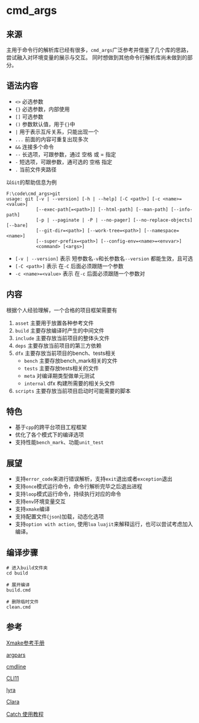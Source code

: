 # cmd_args

## 来源

主用于命令行的解析库已经有很多，`cmd_args`广泛参考并借鉴了几个库的思路，尝试融入对环境变量的展示与交互。
同时想做到其他命令行解析库尚未做到的部分。

## 语法内容

- `<>` 必选参数
- `{}` 必选参数，内部使用
- `[]` 可选参数
- `()` 参数默认值，用于`{}`中
- `|` 用于表示互斥关系，只能出现一个
- `...` 前面的内容可重复出现多次
- `&&` 连接多个命令
- `--` 长选项，可跟参数，通过 空格 或 = 指定
- `-` 短选项，可跟参数，通可选的 空格 指定
- `.` 当前文件夹路径


以`Git`的帮助信息为例

```shell
F:\code\cmd_args>git
usage: git [-v | --version] [-h | --help] [-C <path>] [-c <name>=<value>]
           [--exec-path[=<path>]] [--html-path] [--man-path] [--info-path]
           [-p | --paginate | -P | --no-pager] [--no-replace-objects] [--bare]
           [--git-dir=<path>] [--work-tree=<path>] [--namespace=<name>]
           [--super-prefix=<path>] [--config-env=<name>=<envvar>]
           <command> [<args>]
```

- `[-v | --version]` 表示 短参数名`-v`和长参数名`--version` 都能生效，且可选
- `[-C <path>]`  表示 在`-C` 后面必须跟随一个参数
- `-c <name>=<value>` 表示 在`-c` 后面必须跟随一个参数对


## 内容

根据个人经验理解，一个合格的项目框架需要有

1. `asset` 主要用于放置各种参考文件
2. `build` 主要存放编译时产生的中间文件
3. `include` 主要存放当前项目的整体头文件
4. `deps` 主要存放当前项目的第三方依赖
5. `dfx`    主要存放当前项目的bench、tests相关
    - `bench` 主要存放bench_mark相关的文件
    - `tests` 主要存放tests相关的文件
    - `meta` 对编译期类型做单元测试
    - `internal` dfx 构建所需要的相关头文件
6.  `scripts` 主要存放当前项目启动时可能需要的脚本

## 特色

- 基于`cpp`的跨平台项目工程框架
- 优化了各个模式下的编译选项
- 支持性能`bench_mark`、功能`unit_test`

## 展望
- 支持`error_code`来进行错误解析，支持`exit`退出或者`exception`退出
- 支持`once`模式运行命令，命令行解析完毕之后退出进程
- 支持`loop`模式运行命令，持续执行对应的命令
- 支持`env`环境变量交互
- 支持`xmake`编译
- 支持配置文件(`json`)加载，动态化选项
- 支持`option with action`, 使用`lua` `luajit`来解释运行，也可以尝试考虑加入编译。

## 编译步骤

```shell
# 进入build文件夹
cd build

# 展开编译
build.cmd

# 删除临时文件
clean.cmd
```

## 参考

[Xmake参考手册](https://xmake.io/#/getting_started)

[argpars](https://github.com/0382/util/tree/main/cpp/argparse)

[cmdline](https://github.com/tanakh/cmdline)

[CLI11](https://github.com/CLIUtils/CLI11)

[lyra](https://github.com/bfgroup/Lyra)

[Clara](https://github.com/catchorg/Clara)

[Catch 使用教程](https://github.com/catchorg/Catch2/blob/master/docs/tutorial.md)
